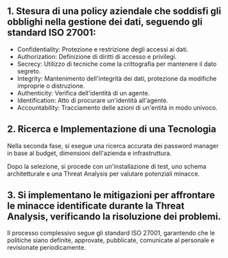 ## 1. Stesura di una policy aziendale che soddisfi gli obblighi nella gestione dei dati, seguendo gli standard ISO 27001:

- Confidentiality: Protezione e restrizione degli accessi ai dati.
- Authorization: Definizione di diritti di accesso e privilegi.
- Secrecy: Utilizzo di tecniche come la crittografia per mantenere il dato segreto.
- Integrity: Mantenimento dell'integrità dei dati, protezione da modifiche improprie o distruzione.
- Authenticity: Verifica dell'identità di un agente.
- Identification: Atto di procurare un'identità all'agente.
- Accountability: Tracciamento delle azioni di un'entità in modo univoco.


## 2. Ricerca e Implementazione di una Tecnologia
Nella seconda fase, si esegue una ricerca accurata dei password manager in base al budget, dimensioni dell'azienda e infrastruttura.

Dopo la selezione, si procede con un'installazione di test, uno schema architetturale e una Threat Analysis per valutare potenziali minacce.

## 3. Si implementano le mitigazioni per affrontare le minacce identificate durante la Threat Analysis, verificando la risoluzione dei problemi.

Il processo complessivo segue gli standard ISO 27001, garantendo che le politiche siano definite, approvate, pubblicate, comunicate al personale e revisionate periodicamente.